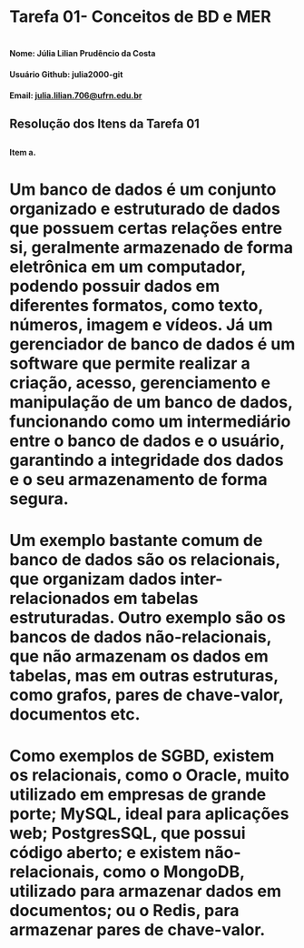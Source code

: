 # Tarefa 01- Conceitos de BD e MER <h1>
#### Nome: Júlia Lilian Prudêncio da Costa <h4>
#### Usuário Github: julia2000-git <h4> 
#### Email: julia.lilian.706@ufrn.edu.br <h4>

## Resolução dos Itens da Tarefa 01 <h2>

#### Item a. <h4>
# Um banco de dados é um conjunto organizado e estruturado de dados que possuem certas relações entre si, geralmente armazenado de forma eletrônica em um computador, podendo possuir dados em diferentes formatos, como texto, números, imagem e vídeos. Já um gerenciador de banco de dados é um software que permite realizar a criação, acesso, gerenciamento e manipulação de um banco de dados, funcionando como um intermediário entre o banco de dados e o usuário, garantindo a integridade dos dados e o seu armazenamento de forma segura. 
# Um exemplo bastante comum de banco de dados são os relacionais, que organizam dados inter-relacionados em tabelas estruturadas. Outro exemplo são os bancos de dados não-relacionais, que não armazenam os dados em tabelas, mas em outras estruturas, como grafos, pares de chave-valor, documentos etc.
# Como exemplos de SGBD, existem os relacionais, como o Oracle, muito utilizado em empresas de grande porte; MySQL, ideal para aplicações web; PostgresSQL, que possui código aberto; e existem não-relacionais, como o MongoDB, utilizado para armazenar dados em documentos; ou o Redis, para armazenar pares de chave-valor.



